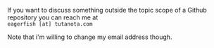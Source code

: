 If you want to discuss something outside the topic scope of a Github repository you can reach me at  
`eagerfish [at] tutanota.com`

Note that i'm willing to change my email address though.

